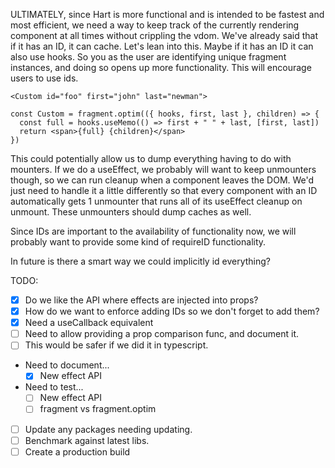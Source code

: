 ULTIMATELY, since Hart is more functional and is intended to be fastest and most efficient, we need a way to keep track of the currently rendering component at all times without crippling the vdom. We've already said that if it has an ID, it can cache. Let's lean into this. Maybe if it has an ID it can also use hooks. So you as the user are identifying unique fragment instances, and doing so opens up more functionality. This will encourage users to use ids.

    <Custom id="foo" first="john" last="newman">

    const Custom = fragment.optim(({ hooks, first, last }, children) => {
      const full = hooks.useMemo(() => first + " " + last, [first, last])
      return <span>{full} {children}</span>
    })

This could potentially allow us to dump everything having to do with mounters. If we do a useEffect, we probably will want to keep unmounters though, so we can run cleanup when a component leaves the DOM. We'd just need to handle it a little differently so that every component with an ID automatically gets 1 unmounter that runs all of its useEffect cleanup on unmount. These unmounters should dump caches as well.

Since IDs are important to the availability of functionality now, we will probably want to provide some kind of requireID functionality.

In future is there a smart way we could implicitly id everything?

TODO:
  - [x] Do we like the API where effects are injected into props?
  - [x] How do we want to enforce adding IDs so we don't forget to add them?
  - [x] Need a useCallback equivalent
  - [ ] Need to allow providing a prop comparison func, and document it.
  - [ ] This would be safer if we did it in typescript.
  - Need to document...
    - [x] New effect API
  - Need to test...
    - [ ] New effect API
    - [ ] fragment vs fragment.optim
  - [ ] Update any packages needing updating.
  - [ ] Benchmark against latest libs.
  - [ ] Create a production build
